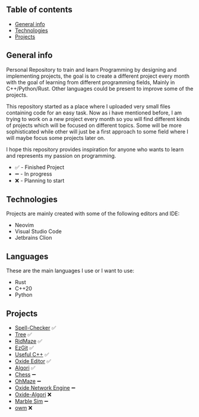 ## Table of contents
* [General info](#general-info)
* [Technologies](#technologies)
* [Projects](#projects)

## General info
Personal Repository to train and learn Programming by designing and implementing projects, the goal is to create a different project every month with the goal of learning from different programming fields, Mainly in C++/Python/Rust. Other languages could be present to improve some of the projects. 

This repository started as a place where I uploaded very small files containing code for an easy task. Now as i have mentioned before, I am trying to work on a new project every month so you will find different kinds of projects which will be focused on different topics. Some will be more sophisticated while other will just be a first approach to some field where I will maybe focus some projects later on.

I hope this repository provides inspiration for anyone who wants to learn and represents my passion on programming.
* ✅ - Finished Project
* ➖ - In progress
* ❌ - Planning to start

## Technologies
Projects are mainly created with some of the following editors and IDE:
* Neovim
* Visual Studio Code
* Jetbrains Clion

## Languages
These are the main languages I use or I want to use:
* Rust
* C++20
* Python
	
## Projects
* [Spell-Checker](Spell-Checker) ✅
* [Tree](Tree) ✅
* [RidMaze](Ridmaze) ✅
* [EzGit](EzGit) ✅
* [Useful C++](Useful-C++) ✅
* [Oxide Editor](Oxide-Editor) ✅
* [Algori](Algori) ✅
* [Chess](Chess) ➖
* [OhMaze](OhMaze) ➖
* [Oxide Network Engine](ONE) ➖
* [Oxide-Algori](Oxide-Algori) ❌
* [Marble Sim](Marble-Sim) ➖
* [owm](Owm) ❌
